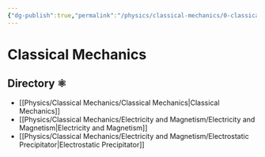 ```yaml
---
{"dg-publish":true,"permalink":"/physics/classical-mechanics/0-classical-mechanics-directory/","dgHomeLink":true,"dgPassFrontmatter":true}
---
```


# Classical Mechanics

## Directory ⚛
-  [[Physics/Classical Mechanics/Classical Mechanics|Classical Mechanics]]
- [[Physics/Classical Mechanics/Electricity and Magnetism/Electricity and Magnetism|Electricity and Magnetism]]
- [[Physics/Classical Mechanics/Electricity and Magnetism/Electrostatic Precipitator|Electrostatic Precipitator]]
